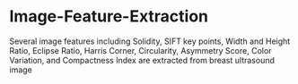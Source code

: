 # Image-Feature-Extraction
Several image features including Solidity, SIFT key points, Width and Height Ratio, Eclipse Ratio, Harris Corner, Circularity, Asymmetry Score, Color Variation, and Compactness Index are extracted from breast ultrasound image
